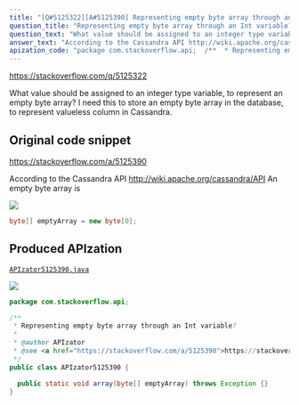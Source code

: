 ```yaml
---
title: "[Q#5125322][A#5125390] Representing empty byte array through an Int variable?"
question_title: "Representing empty byte array through an Int variable?"
question_text: "What value should be assigned to an integer type variable, to represent an empty byte array?  I need this to store an empty byte array in the database, to represent valueless column in Cassandra."
answer_text: "According to the Cassandra API http://wiki.apache.org/cassandra/API An empty byte array is"
apization_code: "package com.stackoverflow.api;  /**  * Representing empty byte array through an Int variable?  *  * @author APIzator  * @see <a href=\"https://stackoverflow.com/a/5125390\">https://stackoverflow.com/a/5125390</a>  */ public class APIzator5125390 {    public static void array(byte[] emptyArray) throws Exception {} }"
---
```


https://stackoverflow.com/q/5125322

What value should be assigned to an integer type variable, to represent an empty byte array?  I need this to store an empty byte array in the database, to represent valueless column in Cassandra.



## Original code snippet

https://stackoverflow.com/a/5125390

According to the Cassandra API http://wiki.apache.org/cassandra/API An empty byte array is

<div class="code-logo"><img src="/stackoverflow.png" /></div>

```java
byte[] emptyArray = new byte[0];
```

## Produced APIzation

[`APIzator5125390.java`](https://github.com/pasqualesalza/apization-temp-data/raw/master/search/APIzator5125390.java)

<div class="code-logo"><img src="/apizator.png" /></div>

```java
package com.stackoverflow.api;

/**
 * Representing empty byte array through an Int variable?
 *
 * @author APIzator
 * @see <a href="https://stackoverflow.com/a/5125390">https://stackoverflow.com/a/5125390</a>
 */
public class APIzator5125390 {

  public static void array(byte[] emptyArray) throws Exception {}
}

```